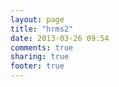 ```yaml
---
layout: page
title: "hrms2"
date: 2013-03-26 09:54
comments: true
sharing: true
footer: true
---
```

